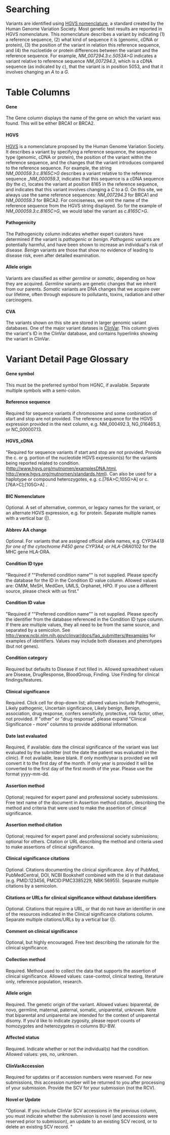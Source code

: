 # Searching

Variants are identified using [HGVS nomenclature](http://www.hgvs.org/mutnomen/), a standard created by the Human Genome Variation Society.  Most genetic test results are reported in HGVS nomenclature. This nomenclature describes a variant by indicating (1) a reference sequence, (2) what kind of sequence it is (genomic, cDNA or protein), (3) the position of the variant in relation this reference sequence, and (4) the nucloetide or protein differences between the variant and the reference sequence.  For example, _NM_007294.3:c.5053A>G_ indicates a variant relative to reference sequence _NM_007294.3_, which is a cDNA sequence (as indicated by _c_), that the variant is in position 5053, and that it involves changing an _A_ to a _G_.

# Table Columns

#### Gene

The Gene column displays the name of the gene on which the variant was found.  This will be either BRCA1 or BRCA2.

#### HGVS

[HGVS](http://www.hgvs.org/mutnomen/) is a nomenclature proposed by the Human Genome Variation Society.  It describes a variant by specifying a reference sequence, the sequence type (genomic, cDNA or protein), the position of the variant within the reference sequence, and the changes that the variant introduces compared to the reference sequence.  For example, the string _NM_000059.3:c.8165C>G_ describes a variant relative to the reference sequence __NM_000059.3_, indicates that this sequence is a cDNA sequence (by the _c_), locates the variant at position 8165 in the reference sequence, and indicates that this variant involves changing a _C_ to a _G_.  On this site, we always use the same reference sequences: _NM_007294.3_ for BRCA1 and _NM_000059.3_ for BRCA2. For conciseness, we omit the name of the reference sequence from the HGVS string displayed.  So for the example of _NM_000059.3:c.8165C>G_, we would label the variant as _c.8165C>G_.

#### Pathogenicity

The Pathogenicity column indicates whether expert curators have determined if the variant is _pathogenic_ or _benign_.  _Pathogenic_ variants are potentially harmful, and have been shown to increase an individual's risk of disease.  _Benign_ variants are those that show no evidence of leading to disease risk, even after detailed examination.

#### Allele origin

Variants are classified as either _germline_ or _somatic_, depending on how they are acquired.  _Germline_ variants are genetic changes that we inherit from our parents.  _Somatic_ variants are DNA changes that we acquire over our lifetime, often through exposure to pollutants, toxins, radiation and other carcinogens.   

#### CVA

The variants shown on this site are stored in larger genomic variant databases.  One of the major variant datases is [ClinVar](http://www.ncbi.nlm.nih.gov/clinvar/).  This column gives the variant's ID in the ClinVar database, and contains hyperlinks showing the variant in ClinVar.
 
# Variant Detail Page Glossary

#### Gene symbol
This must be the preferred symbol from HGNC, if available. Separate multiple symbols with a semi-colon.

#### Reference sequence
Required for sequence variants if chromosome and some conbination of start and stop are not provided. The reference sequence for the HGVS expression provided in the next column, e.g. NM_000492.3, NG_016465.3, or NC_000007.13. 

#### HGVS_cDNA
"Required for sequence variants if start and stop are not provided. 
Provide the c. or g. portion of the nucleotide HGVS expression(s) for the variants being reported related to condition.  (http://www.hgvs.org/mutnomen/examplesDNA.html, http://www.hgvs.org/mutnomen/standards.html). Can also be used for a haplotype or compound heterozygotes, e.g.  c.[76A>C;105G>A]  or  c.[76A>C];[105G>A] . 

#### BIC Nomenclature
Optional.  A set of alternative,  common, or legacy names for the variant, or an alternate HGVS expression, e.g. for protein. Separate multiple names with a vertical bar (|).

#### Abbrev AA change
Optional. For variants that are assigned official allele names, e.g. CYP3A4*18 for one of the cytochrome P450 gene CYP3A4; or HLA-DRA*0102 for the MHC gene HLA-DRA.

#### Condition ID type
"Required if ""Preferred condition name"" is not supplied. 
Please specify the database for the ID in the Condition ID value column.   Allowed values are: OMIM, MeSH, MedGen, UMLS, Orphanet, HPO.  If you use a different source, please check with us first."

#### Condition ID value
"Required if ""Preferred condition name"" is not supplied. 
Please specify the identifier from the database referenced in the Condition ID type column. If there are multiple values, they all need to be from the same source, and separated by a semicolon. See http://www.ncbi.nlm.nih.gov/clinvar/docs/faq_submitters/#examples for examples of identifiers. Values may include both diseases and phenotypes (but not genes).

#### Condition category
Required but defaults to Disease if not filled in. Allowed spreadsheet values are Disease, DrugResponse, BloodGroup, Finding.  Use Finding for clinical findings/features.

#### Clinical significance
Required. Click cell for drop-down list; allowed values include Pathogenic, Likely pathogenic, Uncertain significance, Likely benign, Benign, association, drug response, confers sensitivity, protective, risk factor, other, not provided. If "other" or "drug response", please expand "Clinical Significance - more" columns to provide additional information.

#### Date last evaluated
Required, if available: date the clinical significance of the variant was last evaluated by the submitter (not the date the patient was evaluated in the clinic).  If not available, leave blank.  If  only month/year is provided we will convert it to the first day of the month.  If only year is provided it will be converted to the first day of the first month of the year. Please use the format  yyyy-mm-dd.

#### Assertion method
Optional; required for expert panel and professional society submissions. Free text name of the document in Assertion method citation, describing the method and criteria that were used to make the assertion of clinical significance. 

#### Assertion method citation
Optional; required for expert panel and professional society submissions; optional for others. Citation or URL describing the method and criteria used to make assertions of clinical significance.  

#### Clinical significance citations
Optional.  Citations documenting the clinical significance. Any of PubMed, PubMedCentral, DOI, NCBI Bookshelf combined with the id in that database (e.g. PMID:123456,  PMCID:PMC3385229, NBK:56955).  Separate multiple citations by a semicolon.

#### Citations or URLs for  clinical significance without database identifiers
Optional.  Citations that require a URL, or that do not have an identifier in one of the resources indicated in the Clinical significance citations column. Separate multiple citations/URLs by a vertical bar (|).

#### Comment on clinical significance
Optional, but highly encouraged.  Free text describing the rationale for the clinical significance.

#### Collection method
Required. Method used to collect the data that supports the assertion of clinical significance. Allowed values: case-control, clinical testing, literature only, reference population, research.

#### Allele origin
Required. The genetic origin of  the variant. Allowed values: biparental, de novo, germline, maternal, paternal, somatic, uniparental, unknown. Note that biparental and uniparental are intended for the context of uniparental disomy. If you'd like to indicate zygosity, please report counts of homozygotes and heterozygotes in columns BU-BW. 

#### Affected status
Required. Indicate whether or not the individual(s) had the condition. Allowed values: yes, no, unknown.

#### ClinVarAccession
Required for updates or if accession numbers were reserved. For new submissions, this accession number will be returned to you after processing of your submission. Provide the SCV for your submission (not the RCV).

#### Novel or Update
 "Optional. If you include ClinVar SCV accessions in the previous column, you must indicate whether the submission is novel (and accessions were reserved prior to submission), an update to an existing SCV record, or to delete an existing SCV record.
"
 

